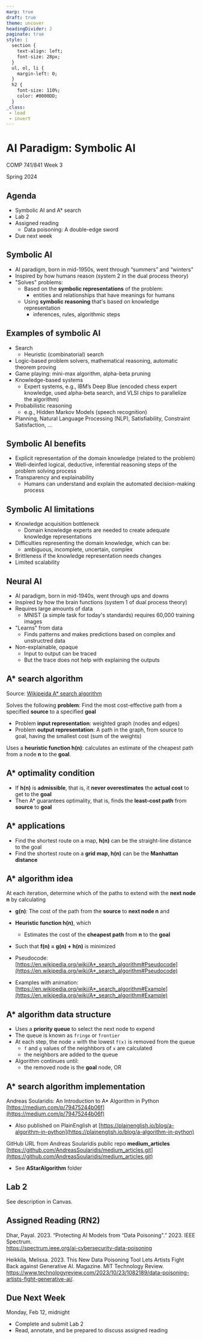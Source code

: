 ```yaml
---
marp: true
draft: true
theme: uncover
headingDivider: 2
paginate: true
style: |
  section {
    text-align: left;
    font-size: 28px;
  }
  ul, ol, li {
    margin-left: 0;
  }
  h2 {
    font-size: 110%;
    color: #0000DD;
  }
_class:
 - lead
 - invert
---
```


# AI Paradigm: Symbolic AI
COMP 741/841 Week 3​

Spring 2024

## Agenda​
- Symbolic AI and A* search
- Lab 2 
- Assigned reading
    - Data poisoning: A double-edge sword
- Due next week

## Symbolic AI​
- AI paradigm, born in mid-1950s, went through “summers” and “winters”
- Inspired by how humans reason​ (system 2 in the dual process theory)
- "Solves" problems: 
    - Based on the **symbolic representations** of the problem:
        - entities and relationships that ​have meanings for humans​
    - Using **symbolic reasoning** that's based on knowledge representation
        - inferences, rules, algorithmic steps

## Examples of symbolic AI
- Search​
    - Heuristic (combinatorial) search
- Logic-based problem solvers, mathematical reasoning, automatic theorem proving​
- Game playing​: mini-max algorithm, alpha-beta pruning​
- Knowledge-based systems​
    - Expert systems, e.g., IBM’s Deep Blue (encoded chess expert knowledge, used alpha-beta search, and VLSI chips to parallelize the algorithm)​
- Probabilistic reasoning​
    - e.g., Hidden Markov Models (speech recognition)​
- Planning, Natural Language Processing (NLP), Satisfiability, Constraint Satisfaction, …​

## Symbolic AI benefits
- Explicit representation of the domain knowledge (related to the problem)
- Well-deinfed logical, deductive, inferential reasoning steps of the problem solving process
- Transparency and explainability
    - Humans can understand and explain the automated decision-making process

## Symbolic AI limitations
- Knowledge acquisition bottleneck
    - Domain knowledge experts are needed to create adequate knowledge representations
- Difficulties representing the domain knowledge, which can be:
    - ambiguous, incomplete, uncertain, complex
- Brittleness if the knowledge representation needs changes
- Limited scalability

## Neural AI
- AI paradigm, born in mid-1940s, went through ups and downs
- Inspired by how the brain functions​ (system 1 of dual process theory)
- Requires large amounts of data​
    - MNIST (a simple task for today's standards) requires 60,000 training images​
- "Learns" from data
    - Finds patterns and makes predictions based on complex and unstructred data
- Non-explainable, opaque​
    - Input to output can be traced
    - But the trace does not help with explaining the outputs

## A* search algorithm ​
Source: [Wikipeida A* search algorithm](https://en.wikipedia.org/wiki/A*_search_algorithm)

Solves the following **problem**:​ Find the most cost-effective path from a specified **source** to a specified **goal​**

- Problem **input representation**: weighted graph (nodes and edges)​
- Problem **output representation**: A path in the graph, from source to goal, having the smallest cost (sum of the weights)​

Uses a **heuristic function h(n)**: calculates an estimate of the cheapest path from a node **n** to the **goal**.

## A* optimality condition
- If **h(n)** is **admissible**, that is, it **never overestimates** the **actual cost** to get to the **goal​​**
- Then A* guarantees optimality, that is, finds the **least-cost path** from **source** to **goal**

## A* applications
- Find the shortest route on a map, **h(n)** can be the straight-line distance to the goal​
- Find the shortest route on a **grid map, h(n)** can be the **Manhattan distance**​

## A* algorithm idea ​
At each iteration, determine which of the paths to extend with the **next node n** by calculating​
- **g(n)**: The cost of the path from the **source** to **next node n**  and​
- **Heuristic function h(n)**, which​
    - Estimates the cost of the **cheapest path** from **n** to the **goal**
- Such that **f(n) = g(n) + h(n)** is minimized​​

- Pseudocode: [https://en.wikipedia.org/wiki/A*_search_algorithm#Pseudocode](https://en.wikipedia.org/wiki/A*_search_algorithm#Pseudocode)
- Examples with animation: [https://en.wikipedia.org/wiki/A*_search_algorithm#Example](https://en.wikipedia.org/wiki/A*_search_algorithm#Example)

## A* algorithm data structure
- Uses a **priority queue** to select the next node to expend
- The queue is known as `fringe` or `frontier`
- At each step, the node `x` with the lowest `f(x)` is removed from the queue
    - `f` and `g` values of the neighhbors of `x` are calculated
    - the neighbors are added to the queue
- Algorithm continues until:
    - the removed node is the **goal** node, OR 

## A* search algorithm implementation
Andreas Soularidis: An Introduction to A* Algorithm in Python
[https://medium.com/p/79475244b06f](https://medium.com/p/79475244b06f)
- Also published on PlainEnglish at [https://plainenglish.io/blog/a-algorithm-in-python](https://plainenglish.io/blog/a-algorithm-in-python)

GitHub URL from Andreas Soularidis public repo **medium_articles** [https://github.com/AndreasSoularidis/medium_articles.git](https://github.com/AndreasSoularidis/medium_articles.git)
- See **AStarAlgorithm** folder​

## Lab 2
See description in Canvas. 

## Assigned Reading (RN2)
Dhar, Payal. 2023. “Protecting AI Models from “Data Poisoning".” 2023. IEEE Spectrum.  
https://spectrum.ieee.org/ai-cybersecurity-data-poisoning 

Heikkila, Melissa. 2023. This New Data Poisoning Tool Lets Artists Fight Back against Generative AI. Magazine. MIT Technology Review. https://www.technologyreview.com/2023/10/23/1082189/data-poisoning-artists-fight-generative-ai/.

## Due Next Week​
Monday, Feb 12, midnight
- Complete and submit Lab 2
- Read, annotate, and be prepared to discuss assigned reading




